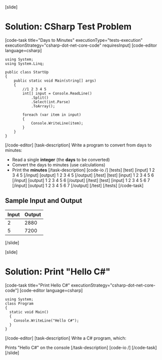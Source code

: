 [slide]
# Solution: CSharp Test Problem
[code-task title="Days to Minutes" executionType="tests-execution" executionStrategy="csharp-dot-net-core-code" requiresInput]
[code-editor language=csharp]
```
using System;
using System.Linq;

public class StartUp
{
    public static void Main(string[] args)
    {
        //1 2 3 4 5
        int[] input = Console.ReadLine()
            .Split()
            .Select(int.Parse)
            .ToArray();

        foreach (var item in input)
        {
            Console.WriteLine(item);
        }
    }
}
```
[/code-editor]
[task-description]
Write a program to convert from days to minutes:

  * Read a single **integer** (the **days** to be converted)
  * Convert the days to minutes (use calculations)
  * Print the **minutes**
[/task-description]
[code-io /]
[tests]
[test]
[input]
1 2 3 4 5
[/input]
[output]
1
2
3
4
5
[/output]
[/test]
[test]
[input]
1 2 3 4 5 6
[/input]
[output]
1
2
3
4
5
6
[/output]
[/test]
[test]
[input]
1 2 3 4 5 6 7
[/input]
[output]
1
2
3
4
5
6
7
[/output]
[/test]
[/tests]
[/code-task]
## Sample Input and Output

|       Input       | Output |
|-------------------|--------|
|2|2880|
|5|7200|
[/slide]

[slide]
# Solution: Print "Hello C#"
[code-task title="Print Hello C#" executionStrategy="csharp-dot-net-core-code"]
[code-editor language=csharp]
```
using System;
class Program
{
  static void Main()
  {
    Console.WriteLine("Hello C#");
  }
}
```
[/code-editor]
[task-description]
Write a C# program, which:

Prints "Hello C#" on the console
[/task-description]
[code-io /]
[/code-task]
[/slide]